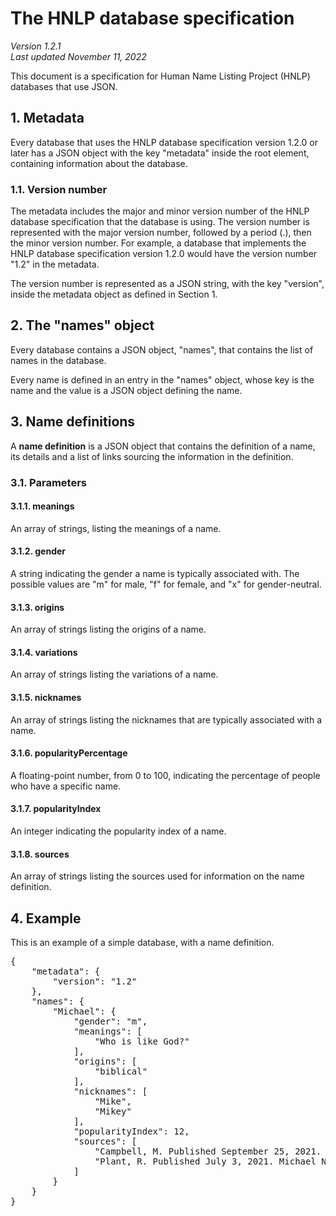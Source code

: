 # The HNLP database specification
*Version 1.2.1*<br />
*Last updated November 11, 2022*

This document is a specification for Human Name Listing Project (HNLP) databases that use JSON.

## 1. Metadata
Every database that uses the HNLP database specification version 1.2.0 or later has a JSON object
with the key "metadata" inside the root element, containing information about the database.

### 1.1. Version number
The metadata includes the major and minor version number of the HNLP database specification
that the database is using. The version number is represented with the major version number,
followed by a period (.), then the minor version number. For example, a database that implements
the HNLP database specification version 1.2.0 would have the version number "1.2" in the metadata.

The version number is represented as a JSON string, with the key "version", inside the metadata
object as defined in Section 1.

## 2. The "names" object
Every database contains a JSON object, "names", that contains the list of names in
the database.

Every name is defined in an entry in the "names" object, whose key is the name and
the value is a JSON object defining the name.

## 3. Name definitions
A **name definition** is a JSON object that contains the definition of a name, its
details and a list of links sourcing the information in the definition.

### 3.1. Parameters
#### 3.1.1. meanings
An array of strings, listing the meanings of a name.

#### 3.1.2. gender
A string indicating the gender a name is typically associated with.
The possible values are "m" for male, "f" for female, and "x" for gender-neutral.

#### 3.1.3. origins
An array of strings listing the origins of a name.

#### 3.1.4. variations
An array of strings listing the variations of a name.

#### 3.1.5. nicknames
An array of strings listing the nicknames that are typically associated with a
name.

#### 3.1.6. popularityPercentage
A floating-point number, from 0 to 100, indicating the percentage of people who have
a specific name.

#### 3.1.7. popularityIndex
An integer indicating the popularity index of a name.

#### 3.1.8. sources
An array of strings listing the sources used for information on the name definition.

## 4. Example
This is an example of a simple database, with a name definition.

<pre>
{
	"metadata": {
		"version": "1.2"
	},
	"names": {
		"Michael": {
			"gender": "m",
			"meanings": [
				"Who is like God?"
			],
			"origins": [
				"biblical"
			],
			"nicknames": [
				"Mike",
				"Mikey"
			],
			"popularityIndex": 12,
			"sources": [
				"Campbell, M. Published September 25, 2021. Michael: Meaning, origin and history of the name Michael. Behind the Name. Retrieved from <https://www.behindthename.com/name/michael>.",
				"Plant, R. Published July 3, 2021. Michael Name Meaning. Verywell Family. Retrieved from <https://www.verywellfamily.com/michael-name-meaning-5115812>."
			]
		}
	}
}
</pre>
